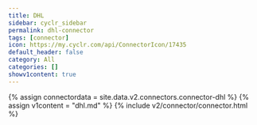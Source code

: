```yaml
---
title: DHL
sidebar: cyclr_sidebar
permalink: dhl-connector
tags: [connector]
icon: https://my.cyclr.com/api/ConnectorIcon/17435
default_header: false
category: All
categories: []
showv1content: true
---
```

{% assign connectordata = site.data.v2.connectors.connector-dhl %}
{% assign v1content = "dhl.md" %}
{% include v2/connector/connector.html %}	